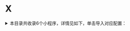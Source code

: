 # X
<details>
<summary>
本目录共收录6个小程序，详情见如下，单击导入对应配置：
</summary>

- [享道出行](https://quantumult.app/x/open-app/add-resource?remote-resource=%7B%22rewrite_remote%22%3A%20%5B%22https%3A%2F%2Fraw.githubusercontent.com%2Fzirawell%2FR-Store%2Fmain%2FRule%2FQuanX%2FAdblock%2FApplet%2FWechat%2FX%2F%E4%BA%AB%E9%81%93%E5%87%BA%E8%A1%8C%2Frewrite%2Fxiangdao.conf%2C%20tag%3D%E4%BA%AB%E9%81%93%E5%87%BA%E8%A1%8C%22%5D%7D)
- [小兔充充](https://quantumult.app/x/open-app/add-resource?remote-resource=%7B%22rewrite_remote%22%3A%20%5B%22https%3A%2F%2Fraw.githubusercontent.com%2Fzirawell%2FR-Store%2Fmain%2FRule%2FQuanX%2FAdblock%2FApplet%2FWechat%2FX%2F%E5%B0%8F%E5%85%94%E5%85%85%E5%85%85%2Frewrite%2Fxiaotucc.conf%2C%20tag%3D%E5%B0%8F%E5%85%94%E5%85%85%E5%85%85%22%5D%7D)
- [小电充电](https://quantumult.app/x/open-app/add-resource?remote-resource=%7B%22filter_remote%22%3A%20%5B%22https%3A%2F%2Fraw.githubusercontent.com%2Fzirawell%2FR-Store%2Fmain%2FRule%2FQuanX%2FAdblock%2FApplet%2FWechat%2FX%2F%E5%B0%8F%E7%94%B5%E5%85%85%E7%94%B5%2Ffilter%2Fxiandian.list%2C%20tag%3D%E5%B0%8F%E7%94%B5%E5%85%85%E7%94%B5%22%5D%7D)
- [心车享](https://quantumult.app/x/open-app/add-resource?remote-resource=%7B%22rewrite_remote%22%3A%20%5B%22https%3A%2F%2Fraw.githubusercontent.com%2Fzirawell%2FR-Store%2Fmain%2FRule%2FQuanX%2FAdblock%2FApplet%2FWechat%2FX%2F%E5%BF%83%E8%BD%A6%E4%BA%AB%2Frewrite%2Fepicc.conf%2C%20tag%3D%E5%BF%83%E8%BD%A6%E4%BA%AB%22%5D%7D)
- [携程旅行](https://quantumult.app/x/open-app/add-resource?remote-resource=%7B%22rewrite_remote%22%3A%20%5B%22https%3A%2F%2Fraw.githubusercontent.com%2Fzirawell%2FR-Store%2Fmain%2FRule%2FQuanX%2FAdblock%2FApplet%2FWechat%2FX%2F%E6%90%BA%E7%A8%8B%E6%97%85%E8%A1%8C%2Frewrite%2Fctrip.conf%2C%20tag%3D%E6%90%BA%E7%A8%8B%E6%97%85%E8%A1%8C%22%5D%7D)
- [星巴克](https://quantumult.app/x/open-app/add-resource?remote-resource=%7B%22rewrite_remote%22%3A%20%5B%22https%3A%2F%2Fraw.githubusercontent.com%2Fzirawell%2FR-Store%2Fmain%2FRule%2FQuanX%2FAdblock%2FApplet%2FWechat%2FX%2F%E6%98%9F%E5%B7%B4%E5%85%8B%2Frewrite%2Fstarbucks.conf%2C%20tag%3D%E6%98%9F%E5%B7%B4%E5%85%8B%22%5D%7D)

</details>